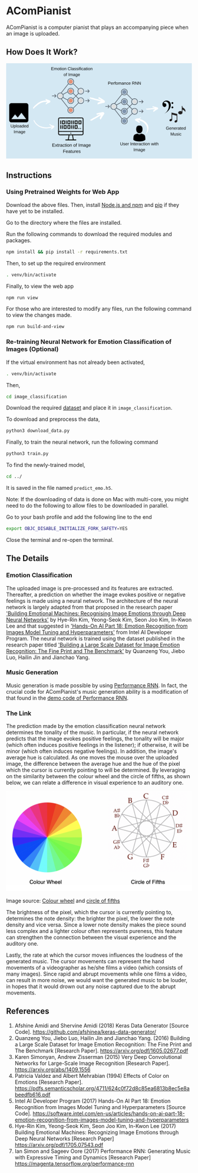# AComPianist
AComPianist is a computer pianist that plays an accompanying piece when an image is uploaded.

How Does It Work? 
-----------------
![Infographic](/images/infographic.png)

Instructions
------------
### Using Pretrained Weights for Web App
Download the above files. Then, install [Node.js and npm](https://nodejs.org/en/download/) and [pip](https://pip.pypa.io/en/stable/installing/) if they have yet to be installed. 

Go to the directory where the files are installed.

Run the following commands to download the required modules and packages.

```bash
npm install && pip install -r requirements.txt
```

Then, to set up the required environment

```bash
. venv/bin/activate
```

Finally, to view the web app

```bash
npm run view
```

For those who are interested to modify any files, run the following command to view the changes made.

```bash
npm run build-and-view
```
### Re-training Neural Network for Emotion Classification of Images (Optional) 

If the virtual environment has not already been activated,

```bash 
. venv/bin/activate
```

Then, 

```bash
cd image_classification
```

Download the required [dataset](http://www.cs.rochester.edu/u/qyou/deepemotion/) and place it in `image_classification`.

To download and preprocess the data,

```bash
python3 download_data.py
```

Finally, to train the neural network, run the following command

```bash
python3 train.py
```

To find the newly-trained model, 
```bash
cd ../
```
It is saved in the file named `predict_emo.h5`.

Note: If the downloading of data is done on Mac with multi-core, you might need to do the following to allow files to be downloaded in parallel.

Go to your bash profile and add the following line to the end

```bash
export OBJC_DISABLE_INITIALIZE_FORK_SAFETY=YES
```

Close the terminal and re-open the terminal.


The Details
-----------
### Emotion Classification
The uploaded image is pre-processed and its features are extracted. Thereafter, a prediction on whether the image evokes positive or negative feelings is made using a neural network. The architecture of the neural network is largely adapted from that proposed in the research paper ['Building Emotional Machines: Recognising Image Emotions through Deep Neural Networks'](https://arxiv.org/pdf/1705.07543.pdf) by Hye-Rin Kim, Yeong-Seok Kim, Seon Joo Kim, In-Kwon Lee and that suggested in ['Hands-On AI Part 18: Emotion Recognition from Images Model Tuning and Hyperparameters'](https://software.intel.com/en-us/articles/hands-on-ai-part-18-emotion-recognition-from-images-model-tuning-and-hyperparameters) from Intel AI Developer Program. The neural network is trained using the dataset published in the research paper titled ['Building a Large Scale Dataset for Image Emotion Recognition: The Fine Print and The Benchmark'](https://arxiv.org/pdf/1605.02677.pdf) by Quanzeng You, Jiebo Luo, Hailin Jin and Jianchao Yang. 

### Music Generation
Music generation is made possible by using [Performance RNN](https://magenta.tensorflow.org/performance-rnn). In fact, the crucial code for AComPianist's music generation ability is a modification of that found in the [demo code of Performance RNN](https://github.com/tensorflow/magenta-demos/tree/master/performance_rnn). 

### The Link
The prediction made by the emotion classification neural network determines the tonality of the music. In particular, if the neural network predicts that the image evokes positive feelings, the tonality will be major (which often induces positive feelings in the listener); if otherwise, it will be minor (which often induces negative feelings). In addition, the image's average hue is calculated. As one moves the mouse over the uploaded image, the difference between the average hue and the hue of the pixel which the cursor is currently pointing to will be determined. By leveraging on the similarity between the colour wheel and the circle of fifths, as shown below, we can relate a difference in visual experience to an auditory one. 

![Colour wheel and circle of fifths](/images/circles.png)

Image source: [Colour wheel](https://pixabay.com/vectors/rainbow-colors-circle-color-spectrum-154569/) and [circle of fifths](https://www.flickr.com/photos/ethanhein/6190222353)

The brightness of the pixel, which the cursor is currently pointing to, determines the note density: the brighter the pixel, the lower the note density and vice versa. Since a lower note density makes the piece sound less complex and a lighter colour often represents pureness, this feature can strengthen the connection between the visual experience and the auditory one.  

Lastly, the rate at which the cursor moves influences the loudness of the generated music. The cursor movements can represent the hand movements of a videographer as he/she films a video (which consists of many images). Since rapid and abrupt movements while one films a video, can result in more noise, we would want the generated music to be louder, in hopes that it would drown out any noise captured due to the abrupt movements.


References
----------
1. Afshine Amidi and Shervine Amidi (2018) Keras Data Generator [Source Code]. https://github.com/afshinea/keras-data-generator/
2. Quanzeng You, Jiebo Luo, Hailin Jin and Jianchao Yang. (2016) Building a Large Scale Dataset for Image Emotion Recognition: The Fine Print and The Benchmark [Research Paper]. https://arxiv.org/pdf/1605.02677.pdf
3. Karen Simonyan, Andrew Zisserman (2015) Very Deep Convolutional Networks for Large-Scale Image Recognition [Research Paper]. https://arxiv.org/abs/1409.1556
4. Patricia Valdez and Albert Mehrabian (1994) Effects of Color on Emotions [Research Paper]. https://pdfs.semanticscholar.org/4711/624c0f72d8c85ea6813b8ec5e8abeedfb616.pdf
5. Intel AI Developer Program (2017) Hands-On AI Part 18: Emotion Recognition from Images Model Tuning and Hyperparameters [Source Code]. https://software.intel.com/en-us/articles/hands-on-ai-part-18-emotion-recognition-from-images-model-tuning-and-hyperparameters
6. Hye-Rin Kim, Yeong-Seok Kim, Seon Joo Kim, In-Kwon Lee (2017) Building Emotional Machines: Recognizing Image Emotions through Deep Neural Networks [Research Paper] https://arxiv.org/pdf/1705.07543.pdf
7. Ian Simon and Sageev Oore (2017) Performance RNN: Generating Music with Expressive Timing and Dynamics [Research Paper] https://magenta.tensorflow.org/performance-rnn

